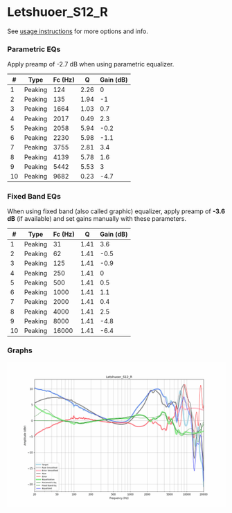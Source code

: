 # Letshuoer_S12_R
See [usage instructions](https://github.com/jaakkopasanen/AutoEq#usage) for more options and info.

### Parametric EQs
Apply preamp of -2.7 dB when using parametric equalizer.

|   # | Type    |   Fc (Hz) |    Q |   Gain (dB) |
|-----|---------|-----------|------|-------------|
|   1 | Peaking |       124 | 2.26 |         0   |
|   2 | Peaking |       135 | 1.94 |        -1   |
|   3 | Peaking |      1664 | 1.03 |         0.7 |
|   4 | Peaking |      2017 | 0.49 |         2.3 |
|   5 | Peaking |      2058 | 5.94 |        -0.2 |
|   6 | Peaking |      2230 | 5.98 |        -1.1 |
|   7 | Peaking |      3755 | 2.81 |         3.4 |
|   8 | Peaking |      4139 | 5.78 |         1.6 |
|   9 | Peaking |      5442 | 5.53 |         3   |
|  10 | Peaking |      9682 | 0.23 |        -4.7 |

### Fixed Band EQs
When using fixed band (also called graphic) equalizer, apply preamp of **-3.6 dB** (if available) and set gains manually with these parameters.

|   # | Type    |   Fc (Hz) |    Q |   Gain (dB) |
|-----|---------|-----------|------|-------------|
|   1 | Peaking |        31 | 1.41 |         3.6 |
|   2 | Peaking |        62 | 1.41 |        -0.5 |
|   3 | Peaking |       125 | 1.41 |        -0.9 |
|   4 | Peaking |       250 | 1.41 |         0   |
|   5 | Peaking |       500 | 1.41 |         0.5 |
|   6 | Peaking |      1000 | 1.41 |         1.1 |
|   7 | Peaking |      2000 | 1.41 |         0.4 |
|   8 | Peaking |      4000 | 1.41 |         2.5 |
|   9 | Peaking |      8000 | 1.41 |        -4.8 |
|  10 | Peaking |     16000 | 1.41 |        -6.4 |

### Graphs
![](./Letshuoer_S12_R.png)
